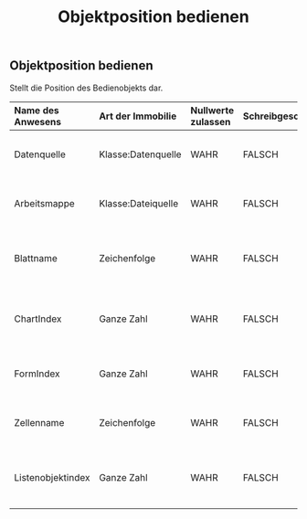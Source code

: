 ﻿---
title: Objektposition bedienen
second_title: Aspose.Cells Cloud Documen
type: docs
url: /de/specification/model/operateobjectposition/
description: "Aspose.Cells Cloud-Modellspezifikation: OperateObjectPosition. Müheloses Bearbeiten von Excel und anderen Tabellenkalkulationsdokumenten mit Funktionen wie Öffnen, Generieren, Bearbeiten, Teilen, Zusammenführen, Vergleichen und Konvertieren"
kwords: Excel, Office, Tabellenkalkulation, Cloud REST API, OperateObjectPosition
weight: 50
---
## **Objektposition bedienen**

 Stellt die Position des Bedienobjekts dar.

| Name des Anwesens| Art der Immobilie| Nullwerte zulassen| Schreibgeschützt| Standardwert| Beschreibung|
|:- |:- |:- |:- |:- |:- |
| Datenquelle| Klasse:Datenquelle| WAHR| FALSCH|| Stellt die Datenquelle des Operate-Objekts dar.|
| Arbeitsmappe| Klasse:Dateiquelle| WAHR| FALSCH|| Stellt die Datenquelle des Operate-Objekts dar.|
| Blattname| Zeichenfolge| WAHR| FALSCH|| Stellt den Arbeitsblattnamen des Operationsobjekts dar.|
| ChartIndex| Ganze Zahl| WAHR| FALSCH|| Stellt den Diagrammindex des Operationsobjekts dar.|
| FormIndex| Ganze Zahl| WAHR| FALSCH|| Stellt den Formindex des Operationsobjekts dar.|
| Zellenname| Zeichenfolge| WAHR| FALSCH|| Stellt den Zellennamen des Operationsobjekts dar.|
| Listenobjektindex| Ganze Zahl| WAHR| FALSCH|| Stellt den Listenobjektindex des Operationsobjekts dar.|

